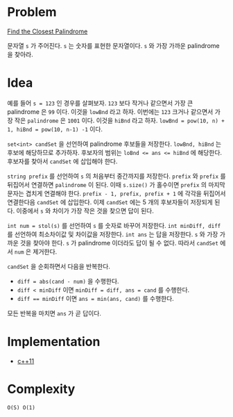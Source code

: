 # Problem

[Find the Closest Palindrome](https://leetcode.com/problems/find-the-closest-palindrome/)

문자열 `s` 가 주어진다. `s` 는 숫자를 표현한 문자열이다.  `s` 와 가장
가까운 palindrome 을 찾아라.

# Idea

예를 들어 `s = 123` 인 경우를 살펴보자. `123` 보다 작거나 같으면서
가장 큰 palindrome 은 `99` 이다. 이것을 `lowBnd` 라고 하자.  이번에는
`123` 크거나 같으면서 가장 작은 `palindrome` 은 `1001` 이다. 이것을
`hiBnd` 라고 하자. `lowBnd = pow(10, n) + 1, hiBnd = pow(10, n-1) -1`
이다.

`set<int> candSet` 을 선언하여 palindrome 후보들을 저장한다.  `lowBnd,
hiBnd` 는 후보에 해당하므로 추가하자. 후보자의 범위는 `loBnd <= ans <=
hiBnd` 에 해당한다. 후보자를 찾아서 `candSet` 에 삽입해야 한다.

`string prefix` 를 선언하여 `s` 의 처음부터 중간까지를
저장한다. `prefix` 와 `prefix` 를 뒤집어서 연결하면 `palindrome` 이
된다. 이때 `s.size()` 가 홀수이면 `prefix` 의 마지막 문자는 겹치게
연결해야 한다. `prefix - 1, prefix, prefix + 1` 에 각각을 뒤집어서
연결한다음 `candSet` 에 삽입한다. 이제 `candSet` 에는 5 개의
후보자들이 저장되게 된다. 이중에서 `s` 와 차이가 가장 작은 것을 찾으면
답이 된다.

`int num = stol(s)` 를 선언하여 `s` 를 숫자로 바꾸어 저장한다. `int
minDiff, diff` 를 선언하여 최소차이값 및 차이값을 저장한다. `int ans`
는 답을 저장한다. `s` 와 가장 가까운 것을 찾아야 한다. `s` 가
palindrome 이더라도 답이 될 수 없다. 따라서 `candSet` 에서 `num` 은
제거한다.

`candSet` 을 순회하면서 다음을 반복한다.

* `diff = abs(cand - num)` 을 수행한다.
* `diff < minDiff` 이면 `minDiff = diff, ans = cand` 를 수행한다.
* `diff == minDiff` 이면 `ans = min(ans, cand)` 를 수행한다.

모든 반복을 마치면 `ans` 가 곧 답이다.

# Implementation

* [c++11](a.cpp)

# Complexity

```
O(S) O(1)
```
